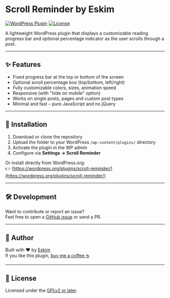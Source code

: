 # Scroll Reminder by Eskim

[![WordPress Plugin](https://img.shields.io/wordpress/plugin/v/scroll-reminder.svg)](https://wordpress.org/plugins/scroll-reminder/)
[![License](https://img.shields.io/badge/license-GPLv2-blue.svg)](https://www.gnu.org/licenses/gpl-2.0.html)

A lightweight WordPress plugin that displays a customizable reading progress bar and optional percentage indicator as the user scrolls through a post.

---

## ✨ Features

- Fixed progress bar at the top or bottom of the screen
- Optional scroll percentage box (top/bottom, left/right)
- Fully customizable colors, sizes, animation speed
- Responsive (with "hide on mobile" option)
- Works on single posts, pages and custom post types
- Minimal and fast – pure JavaScript and no jQuery

---

## 🔧 Installation

1. Download or clone the repository
2. Upload the folder to your WordPress `/wp-content/plugins/` directory
3. Activate the plugin in the WP admin
4. Configure via **Settings → Scroll Reminder**

Or install directly from WordPress.org:  
👉 [https://wordpress.org/plugins/scroll-reminder/](https://wordpress.org/plugins/scroll-reminder/)

---

## 🛠️ Development

Want to contribute or report an issue?  
Feel free to open a [GitHub issue](https://github.com/youruser/scroll-reminder/issues) or send a PR.

---

## 🚀 Author

Built with ❤️ by [Eskim](https://eskim.pl)  
If you like this plugin, [buy me a coffee ☕](https://eskim.pl)

---

## 📄 License

Licensed under the [GPLv2 or later](https://www.gnu.org/licenses/gpl-2.0.html).
